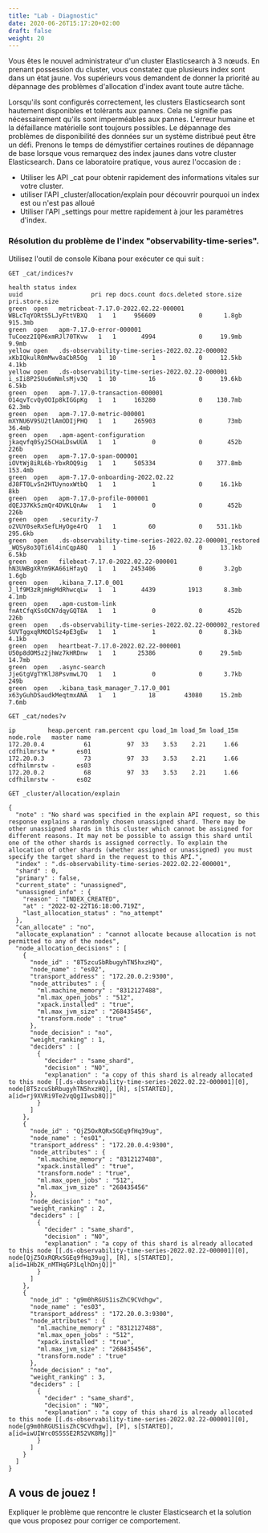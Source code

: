 ```yaml
---
title: "Lab - Diagnostic"
date: 2020-06-26T15:17:20+02:00
draft: false
weight: 20
---
```



Vous êtes le nouvel administrateur d'un cluster Elasticsearch à 3 nœuds. En prenant possession du cluster, vous constatez que plusieurs index sont dans un état jaune. Vos supérieurs vous demandent de donner la priorité au dépannage des problèmes d'allocation d'index avant toute autre tâche.

Lorsqu'ils sont configurés correctement, les clusters Elasticsearch sont hautement disponibles et tolérants aux pannes. Cela ne signifie pas nécessairement qu'ils sont imperméables aux pannes. L'erreur humaine et la défaillance matérielle sont toujours possibles. Le dépannage des problèmes de disponibilité des données sur un système distribué peut être un défi. Prenons le temps de démystifier certaines routines de dépannage de base lorsque vous remarquez des index jaunes dans votre cluster Elasticsearch. Dans ce laboratoire pratique, vous aurez l'occasion de :

- Utiliser les API _cat pour obtenir rapidement des informations vitales sur votre cluster.
- utiliser l'API _cluster/allocation/explain pour découvrir pourquoi un index est ou n'est pas alloué
- Utiliser l'API _settings pour mettre rapidement à jour les paramètres d'index.


### Résolution du problème de l'index "observability-time-series".

Utilisez l'outil de console Kibana pour exécuter ce qui suit :

```
GET _cat/indices?v
```

```
health status index                                                    uuid                   pri rep docs.count docs.deleted store.size pri.store.size
green  open   metricbeat-7.17.0-2022.02.22-000001                      WBLcTqYORtS5LJyFttVBXQ   1   1     956609            0      1.8gb        915.3mb
green  open   apm-7.17.0-error-000001                                  TuCoez2IQP6xmRJl70TKvw   1   1       4994            0     19.9mb          9.9mb
yellow open   .ds-observability-time-series-2022.02.22-000002          xKbIQkulR0mMwv8aCbR5Og   1  10          1            0     12.5kb          4.1kb
yellow open   .ds-observability-time-series-2022.02.22-000001          i_sIi8P2SUu6mNmlsMjv3Q   1  10         16            0     19.6kb          6.5kb
green  open   apm-7.17.0-transaction-000001                            O14qvTcvQyOOIp8kIGGpKg   1   1     163280            0    130.7mb         62.3mb
green  open   apm-7.17.0-metric-000001                                 mXYNU6V9SU2tlAmODIjPHQ   1   1     265903            0       73mb         36.4mb
green  open   .apm-agent-configuration                                 jkaqvfq0Sy25CHaLDswUUA   1   1          0            0       452b           226b
green  open   apm-7.17.0-span-000001                                   iOVtWj8iRL6b-YbxROQ9ig   1   1     505334            0    377.8mb        153.4mb
green  open   apm-7.17.0-onboarding-2022.02.22                         dJ8FT0LvSn2HTUynoxWtbQ   1   1          1            0     16.1kb            8kb
green  open   apm-7.17.0-profile-000001                                dQEJ37KkSzmQr4DVKLQnAw   1   1          0            0       452b           226b
green  open   .security-7                                              o2VUY0seRxSefLHyOge4rQ   1   1         60            0    531.1kb        295.6kb
green  open   .ds-observability-time-series-2022.02.22-000001_restored _WQSy8o3QTi6l4inCqpA8Q   1   1         16            0     13.1kb          6.5kb
green  open   filebeat-7.17.0-2022.02.22-000001                        hN3UWBgXRYm9KA66iHfayQ   1   1    2453406            0      3.2gb          1.6gb
green  open   .kibana_7.17.0_001                                       J_lf9M3zRjmHgMdRhwcqLw   1   1       4439         1913      8.3mb          4.1mb
green  open   .apm-custom-link                                         fnAtCfqXSsOCN7dqyGQT8A   1   1          0            0       452b           226b
green  open   .ds-observability-time-series-2022.02.22-000002_restored SUVTggxqRMODlSz4pE3gEw   1   1          1            0      8.3kb          4.1kb
green  open   heartbeat-7.17.0-2022.02.22-000001                       U50p8dOMSz2jhWz7kHRDnw   1   1      25386            0     29.5mb         14.7mb
green  open   .async-search                                            JjeGtgVgTYKlJ8PsvmwL7Q   1   1          0            0      3.7kb           249b
green  open   .kibana_task_manager_7.17.0_001                          x63yGuhDSaudkMeqtmxANA   1   1         18        43080     15.2mb          7.6mb
```

```
GET _cat/nodes?v
```

```
ip         heap.percent ram.percent cpu load_1m load_5m load_15m node.role   master name
172.20.0.4           61          97  33    3.53    2.21     1.66 cdfhilmrstw *      es01
172.20.0.3           73          97  33    3.53    2.21     1.66 cdfhilmrstw -      es03
172.20.0.2           68          97  33    3.53    2.21     1.66 cdfhilmrstw -      es02
```

```
GET _cluster/allocation/explain
```

```
{
  "note" : "No shard was specified in the explain API request, so this response explains a randomly chosen unassigned shard. There may be other unassigned shards in this cluster which cannot be assigned for different reasons. It may not be possible to assign this shard until one of the other shards is assigned correctly. To explain the allocation of other shards (whether assigned or unassigned) you must specify the target shard in the request to this API.",
  "index" : ".ds-observability-time-series-2022.02.22-000001",
  "shard" : 0,
  "primary" : false,
  "current_state" : "unassigned",
  "unassigned_info" : {
    "reason" : "INDEX_CREATED",
    "at" : "2022-02-22T16:18:00.719Z",
    "last_allocation_status" : "no_attempt"
  },
  "can_allocate" : "no",
  "allocate_explanation" : "cannot allocate because allocation is not permitted to any of the nodes",
  "node_allocation_decisions" : [
    {
      "node_id" : "8T5zcuSbRbugyhTN5hxzHQ",
      "node_name" : "es02",
      "transport_address" : "172.20.0.2:9300",
      "node_attributes" : {
        "ml.machine_memory" : "8312127488",
        "ml.max_open_jobs" : "512",
        "xpack.installed" : "true",
        "ml.max_jvm_size" : "268435456",
        "transform.node" : "true"
      },
      "node_decision" : "no",
      "weight_ranking" : 1,
      "deciders" : [
        {
          "decider" : "same_shard",
          "decision" : "NO",
          "explanation" : "a copy of this shard is already allocated to this node [[.ds-observability-time-series-2022.02.22-000001][0], node[8T5zcuSbRbugyhTN5hxzHQ], [R], s[STARTED], a[id=rj9XVRi9Te2vqQgIIwsb8Q]]"
        }
      ]
    },
    {
      "node_id" : "QjZ5OxRQRxSGEq9fHq39ug",
      "node_name" : "es01",
      "transport_address" : "172.20.0.4:9300",
      "node_attributes" : {
        "ml.machine_memory" : "8312127488",
        "xpack.installed" : "true",
        "transform.node" : "true",
        "ml.max_open_jobs" : "512",
        "ml.max_jvm_size" : "268435456"
      },
      "node_decision" : "no",
      "weight_ranking" : 2,
      "deciders" : [
        {
          "decider" : "same_shard",
          "decision" : "NO",
          "explanation" : "a copy of this shard is already allocated to this node [[.ds-observability-time-series-2022.02.22-000001][0], node[QjZ5OxRQRxSGEq9fHq39ug], [R], s[STARTED], a[id=1Hb2K_nMTHqGP3LqlhDnjQ]]"
        }
      ]
    },
    {
      "node_id" : "g9m0hRGUS1isZhC9CVdhgw",
      "node_name" : "es03",
      "transport_address" : "172.20.0.3:9300",
      "node_attributes" : {
        "ml.machine_memory" : "8312127488",
        "ml.max_open_jobs" : "512",
        "xpack.installed" : "true",
        "ml.max_jvm_size" : "268435456",
        "transform.node" : "true"
      },
      "node_decision" : "no",
      "weight_ranking" : 3,
      "deciders" : [
        {
          "decider" : "same_shard",
          "decision" : "NO",
          "explanation" : "a copy of this shard is already allocated to this node [[.ds-observability-time-series-2022.02.22-000001][0], node[g9m0hRGUS1isZhC9CVdhgw], [P], s[STARTED], a[id=iwUIWrc0S5SSE2R52VK8Mg]]"
        }
      ]
    }
  ]
}
```

## A vous de jouez !

Expliquer le problème que rencontre le cluster Elasticsearch et la solution que vous proposez pour corriger ce comportement.

